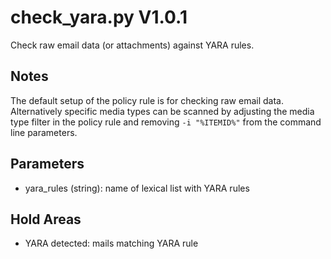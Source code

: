 check_yara.py V1.0.1
====================

Check raw email data (or attachments) against YARA rules.

## Notes
The default setup of the policy rule is for checking raw email data. Alternatively specific media types can be scanned by adjusting the media type filter in the policy rule and removing `-i "%ITEMID%"` from the command line parameters.

## Parameters
* yara_rules (string): name of lexical list with YARA rules

## Hold Areas
* YARA detected: mails matching YARA rule
